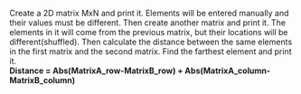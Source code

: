 Create a 2D matrix MxN and print it. Elements will be entered manually and their values must be different. Then create another matrix and print it. The elements in it will come from the previous matrix, but their locations will be different(shuffled). Then calculate the distance between the same elements in the first matrix and the second matrix. Find the farthest element and print it. <br>**Distance = Abs(MatrixA_row-MatrixB_row) + Abs(MatrixA_column-MatrixB_column)**

